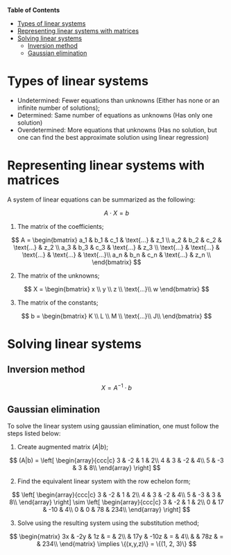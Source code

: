 **Table of Contents**

- [Types of linear systems](#types-of-linear-systems)
- [Representing linear systems with matrices](#representing-linear-systems-with-matrices)
- [Solving linear systems](#solving-linear-systems)
  - [Inversion method](#inversion-method)
  - [Gaussian elimination](#gaussian-elimination)

# Types of linear systems

- Undetermined: Fewer equations than unknowns (Either has none or an infinite number of solutions);
- Determined: Same number of equations as unknowns (Has only one solution)
- Overdetermined: More equations that unknowns (Has no solution, but one can find the best approximate solution using linear regression) 

# Representing linear systems with matrices

A system of linear equations can be summarized as the following:

$$
A \cdot X = b
$$

1. The matrix of the coefficients;

$$
A = \begin{bmatrix}
    a_1 & b_1 & c_1 & \text{...} & z_1 \\
    a_2 & b_2 & c_2 & \text{...} & z_2 \\
    a_3 & b_3 & c_3 & \text{...} & z_3 \\  
    \text{...} & \text{...} & \text{...} & \text{...} & \text{...}\\  
    a_n & b_n & c_n & \text{...} & z_n \\  
\end{bmatrix}
$$

2. The matrix of the unknowns;

$$
X = \begin{bmatrix}
    x \\
    y \\
    z \\
    \text{...}\\
    w
\end{bmatrix}
$$

3. The matrix of the constants;

$$
b = \begin{bmatrix}
    K \\
    L \\
    M \\
    \text{...}\\
    J\\
\end{bmatrix}
$$

# Solving linear systems

## Inversion method

$$
X = A^{-1} \cdot b
$$

## Gaussian elimination

To solve the linear system using gaussian elimination, one must follow the steps listed below:

1. Create augmented matrix $(A|b)$;

$$
(A|b) = \left[
    \begin{array}{ccc|c}
    3 & -2 & 1 & 2\\
    4 & 3 & -2 & 4\\
    5 & -3 & 3 & 8\\
    \end{array}
    \right]
$$

2. Find the equivalent linear system with the row echelon form;

$$
\left[
    \begin{array}{ccc|c}
    3 & -2 & 1 & 2\\
    4 & 3 & -2 & 4\\
    5 & -3 & 3 & 8\\
    \end{array}
    \right]
\sim
\left[
    \begin{array}{ccc|c}
    3 & -2 & 1 & 2\\
    0 & 17 & -10 & 4\\
    0 & 0 & 78 & 234\\
    \end{array}
    \right]
$$

3. Solve using the resulting system using the substitution method;

$$
\begin{matrix}
3x & -2y & 1z & = & 2\\
    & 17y & -10z & = & 4\\
    &  & 78z & = & 234\\
\end{matrix}
\implies
\{(x,y,z)\} = \{(1, 2, 3)\}
$$